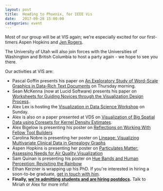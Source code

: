 ```yaml
---
layout: post
title:  Heading to Phoenix, for IEEE Vis
date:   2017-09-28 15:00:00
categories: event
---
```


Most of our group will be at VIS again; we're especially excited for our first-timers Aspen Hopkins and [Jen Rogers](http://vdl.sci.utah.edu/team/rogers/). <br>

The University of Utah will also join forces with the Universities of Washington and British Columbia to host a party again - we hope to see you there. <br>

Our activities at VIS are:
 
 * Pascal Goffin presents his paper on [An Exploratory Study of Word-Scale Graphics in Data-Rich Text Documents](https://hal.inria.fr/hal-01389998/document) on Thursday morning.
 * Sean McKenna (now at Lucid Software) presents his paper on [Worksheets for Guiding Novices through the Visualization Design Process](http://vdl.sci.utah.edu/publications/2017_pdv_daf-worksheets/).  
 * Alex Lex is hosting the [Visualization in Data Science Workshop](http://visualdatascience.org/2017/) on Sunday.
 * Alex is also on a paper presented at VDS on [Visualization of Big Spatial Data using Coresets for Kernel Density Estimates](http://vdl.sci.utah.edu/publications/2017_vds_coresets/).
 * Alex Bigelow is presenting his poster on [Reflections on Working With Fellow Tool Builders](https://vimeo.com/230837907)
 * Carolina Nobre is presenting her poster on  [Lineage: Visualizing Multivariate Clinical Data in Genealogy Graphs](https://vimeo.com/230838580)
 * Aspen Hopkins is presenting her poster on  [Particulates Matter: Assessing Needs for Air Quality Visualization](https://vimeo.com/230838122)
 * Sam Quinan is presenting his poster on [Hue Bands and Human Perception: Revisiting the Rainbow](https://vimeo.com/230838204)
 * Ethan Kerzner is wrapping up his PhD. If you're interested in hiring a soon-to-be graduate, [get in touch with him](http://ethankerzner.com/).
 * **Finally, [we're admitting students and are hiring postdocs](positions/).** Talk to Miriah or Alex for more info!
 
